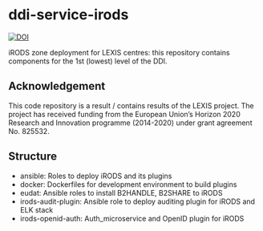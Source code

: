 # ddi-service-irods

<a href="https://doi.org/10.5281/zenodo.6046570"><img src="https://zenodo.org/badge/DOI/10.5281/zenodo.6046570.svg" alt="DOI"></a>

iRODS zone deployment for LEXIS centres: this repository contains components for the 1st (lowest) level of the DDI.

## Acknowledgement
This code repository is a result / contains results of the LEXIS project. The project has received funding from the European Union’s Horizon 2020 Research and Innovation programme (2014-2020) under grant agreement No. 825532.

## Structure
- ansible: Roles to deploy iRODS and its plugins
- docker: Dockerfiles for development environment to build plugins
- eudat: Ansible roles to install B2HANDLE, B2SHARE to iRODS
- irods-audit-plugin: Ansible role to deploy auditing plugin for iRODS and ELK stack
- irods-openid-auth: Auth_microservice and OpenID plugin for iRODS
